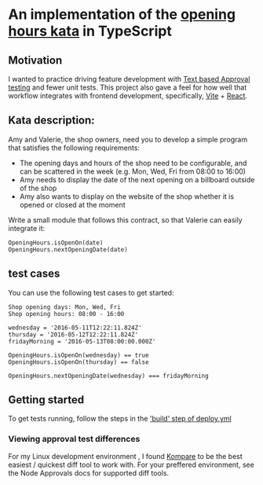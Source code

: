 # An implementation of the [opening hours kata](https://github.com/christian-fei/opening-hours-kata) in TypeScript

## Motivation

I wanted to practice driving feature development with [Text based Approval testing](https://github.com/approvals/Approvals.NodeJS)
and fewer unit tests. This project also gave a feel for how well that workflow integrates with frontend development,
specifically, [Vite](https://vite.dev/) + [React](https://react.dev/).

## Kata description:

Amy and Valerie, the shop owners, need you to develop a simple program that satisfies the following requirements:

- The opening days and hours of the shop need to be configurable, and can be scattered in the week (e.g. Mon, Wed, Fri from 08:00 to 16:00)
- Amy needs to display the date of the next opening on a billboard outside of the shop
- Amy also wants to display on the website of the shop whether it is opened or closed at the moment

Write a small module that follows this contract, so that Valerie can easily integrate it:

```
OpeningHours.isOpenOn(date)
OpeningHours.nextOpeningDate(date)
```

## test cases

You can use the following test cases to get started:

```
Shop opening days: Mon, Wed, Fri
Shop opening hours: 08:00 - 16:00

wednesday = '2016-05-11T12:22:11.824Z'
thursday = '2016-05-12T12:22:11.824Z'
fridayMorning = '2016-05-13T08:00:00.000Z'

OpeningHours.isOpenOn(wednesday) == true
OpeningHours.isOpenOn(thursday) == false

OpeningHours.nextOpeningDate(wednesday) === fridayMorning
```

## Getting started

To get tests running, follow the steps in the ['build' step of deploy.yml](https://github.com/koleh-tech/opening-hours-kata/blob/9af74f01c93793770a1eb3769e66e617d4dde4cc/.github/workflows/deploy.yml#L15)

### Viewing approval test differences

For my Linux development environment , I found [Kompare](https://apps.kde.org/kompare/) to be the
best easiest / quickest diff tool to work with. For your preffered environment, see the Node Approvals docs for supported diff tools.
